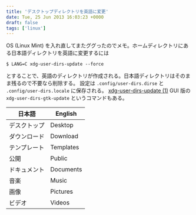 ```yaml
---
title: 'デスクトップディレクトリを英語に変更'
date: Tue, 25 Jun 2013 16:03:23 +0000
draft: false
tags: ['linux']
---
```


OS (Linux Mint) を入れ直してまたググったのでメモ。ホームディレクトリにある日本語ディレクトリを英語に変更するには

```
$ LANG=C xdg-user-dirs-update --force
```

とすることで、英語のディレクトリが作成される。日本語ディレクトリはそのまま残るので不要なら削除する。 設定は `.config/user-dirs.dirse` と `.config/user-dirs.locale` に保存される。 [xdg-user-dirs-update (1)](http://www.unix.com/man-page/all/1/xdg-user-dirs-update/) GUI 版の `xdg-user-dirs-gtk-update` というコマンドもある。

| 日本語       | English   |
|--------------|-----------|
| デスクトップ | Desktop   |
| ダウンロード | Download  |
| テンプレート | Templates |
| 公開         | Public    |
| ドキュメント | Documents |
| 音楽         | Music     |
| 画像         | Pictures  |
| ビデオ       | Videos    |

